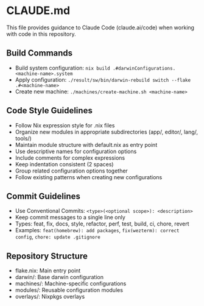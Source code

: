 # CLAUDE.md

This file provides guidance to Claude Code (claude.ai/code) when working with code in this repository.

## Build Commands
- Build system configuration: `nix build .#darwinConfigurations.<machine-name>.system`
- Apply configuration: `./result/sw/bin/darwin-rebuild switch --flake .#<machine-name>`
- Create new machine: `./machines/create-machine.sh <machine-name>`

## Code Style Guidelines
- Follow Nix expression style for .nix files
- Organize new modules in appropriate subdirectories (app/, editor/, lang/, tools/)
- Maintain module structure with default.nix as entry point
- Use descriptive names for configuration options
- Include comments for complex expressions
- Keep indentation consistent (2 spaces)
- Group related configuration options together
- Follow existing patterns when creating new configurations

## Commit Guidelines
- Use Conventional Commits: `<type>(<optional scope>): <description>`
- Keep commit messages to a single line only
- Types: feat, fix, docs, style, refactor, perf, test, build, ci, chore, revert
- Examples: `feat(homebrew): add packages`, `fix(wezterm): correct config`, `chore: update .gitignore`

## Repository Structure
- flake.nix: Main entry point
- darwin/: Base darwin configuration
- machines/: Machine-specific configurations
- modules/: Reusable configuration modules
- overlays/: Nixpkgs overlays